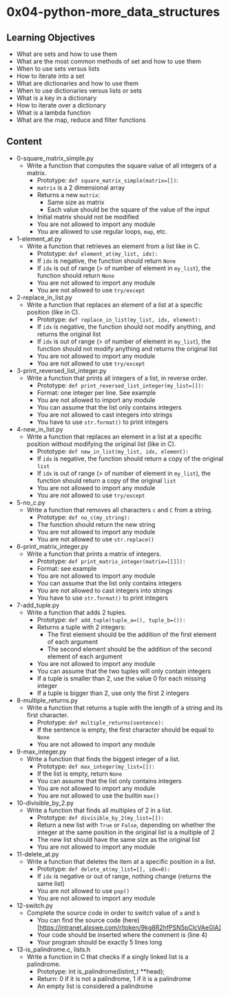 # 0x04-python-more_data_structures

## Learning Objectives
- What are sets and how to use them
- What are the most common methods of set and how to use them
- When to use sets versus lists
- How to iterate into a set
- What are dictionaries and how to use them
- When to use dictionaries versus lists or sets
- What is a key in a dictionary
- How to iterate over a dictionary
- What is a lambda function
- What are the map, reduce and filter functions

## Content
- 0-square_matrix_simple.py
    * Write a function that computes the square value of all integers of a matrix.
        * Prototype: `def square_matrix_simple(matrix=[])`:
        * `matrix` is a 2 dimensional array
        * Returns a new `matrix`:
            * Same size as matrix
            * Each value should be the square of the value of the input
        * Initial matrix should not be modified
        * You are not allowed to import any module
        * You are allowed to use regular loops, `map`, etc.
- 1-element_at.py
    * Write a function that retrieves an element from a list like in C.
        * Prototype: `def element_at(my_list, idx):`
        * If `idx` is negative, the function should return `None`
        * If `idx` is out of range (> of number of element in `my_list`), the function should return `None`
        * You are not allowed to import any module
        * You are not allowed to use `try/except`
- 2-replace_in_list.py
    * Write a function that replaces an element of a list at a specific position (like in C).
        * Prototype: `def replace_in_list(my_list, idx, element):`
        * If `idx` is negative, the function should not modify anything, and returns the original list
        * If `idx` is out of range (> of number of element in `my_list`), the function should not modify anything and returns the original list
        * You are not allowed to import any module
        * You are not allowed to use `try/except`
- 3-print_reversed_list_integer.py
    * Write a function that prints all integers of a list, in reverse order.
        * Prototype: `def print_reversed_list_integer(my_list=[]):`
        * Format: one integer per line. See example
        * You are not allowed to import any module
        * You can assume that the list only contains integers
        * You are not allowed to cast integers into strings
        * You have to use `str.format()` to print integers
- 4-new_in_list.py
    * Write a function that replaces an element in a list at a specific position without modifying the original list (like in C).
        * Prototype: `def new_in_list(my_list, idx, element):`
        * If `idx` is negative, the function should return a copy of the original `list`
        * If `idx` is out of range (> of number of element in `my_list`), the function should return a copy of the  original `list`
        * You are not allowed to import any module
        * You are not allowed to use `try/except`
- 5-no_c.py
    * Write a function that removes all characters `c` and `C` from a string.
        * Prototype: `def no_c(my_string):`
        * The function should return the new string
        * You are not allowed to import any module
        * You are not allowed to use `str.replace()`
- 6-print_matrix_integer.py
    * Write a function that prints a matrix of integers.
        * Prototype: `def print_matrix_integer(matrix=[[]]):`
        * Format: see example
        * You are not allowed to import any module
        * You can assume that the list only contains integers
        * You are not allowed to cast integers into strings
        * You have to use `str.format()` to print integers
- 7-add_tuple.py
    * Write a function that adds 2 tuples.
        * Prototype: `def add_tuple(tuple_a=(), tuple_b=()):`
        * Returns a tuple with 2 integers:
            * The first element should be the addition of the first element of each argument
            * The second element should be the addition of the second element of each argument
        * You are not allowed to import any module
        * You can assume that the two tuples will only contain integers
        * If a tuple is smaller than 2, use the value 0 for each missing integer
        * If a tuple is bigger than 2, use only the first 2 integers
- 8-multiple_returns.py
    * Write a function that returns a tuple with the length of a string and its first character.
        * Prototype: `def multiple_returns(sentence):`
        * If the sentence is empty, the first character should be equal to `None`
        * You are not allowed to import any module
- 9-max_integer.py
    * Write a function that finds the biggest integer of a list.
        * Prototype: `def max_integer(my_list=[]):`
        * If the list is empty, return `None`
        * You can assume that the list only contains integers
        * You are not allowed to import any module
        * You are not allowed to use the builtin `max()`
- 10-divisible_by_2.py
    * Write a function that finds all multiples of 2 in a list.
        * Prototype: `def divisible_by_2(my_list=[]):`
        * Return a new list with `True` or `False`, depending on whether the integer at the same position in the original list is a multiple of 2
        * The new list should have the same size as the original list
        * You are not allowed to import any module
- 11-delete_at.py
    * Write a function that deletes the item at a specific position in a list.
        * Prototype: `def delete_at(my_list=[], idx=0):`
        * If `idx` is negative or out of range, nothing change (returns the same list)
        * You are not allowed to use `pop()`
        * You are not allowed to import any module
- 12-switch.py
    * Complete the source code in order to switch value of `a` and `b`
        * You can find the source code (here)[https://intranet.alxswe.com/rltoken/9kg8R2hfPSN5pClcVAeGlA]
        * Your code should be inserted where the comment is (line 4)
        * Your program should be exactly 5 lines long
- 13-is_palindrome.c, lists.h
    * Write a function in C that checks if a singly linked list is a palindrome.
        * Prototype: int is_palindrome(listint_t **head);
        * Return: 0 if it is not a palindrome, 1 if it is a palindrome
        * An empty list is considered a palindrome
